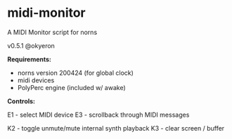 # midi-monitor

A MIDI Monitor script for norns

v0.5.1 @okyeron


__Requirements:__
  * norns version 200424 (for global clock)
  * midi devices
  * PolyPerc engine (included w/ awake) 


__Controls:__  

E1 - select MIDI device
E3 - scrollback through MIDI messages

K2 - toggle unmute/mute internal synth playback
K3 - clear screen / buffer
